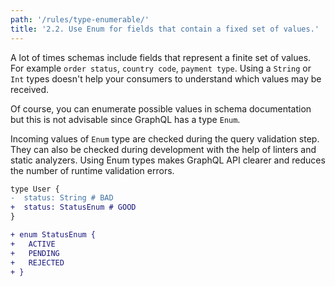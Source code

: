 ```yaml
---
path: '/rules/type-enumerable/'
title: '2.2. Use Enum for fields that contain a fixed set of values.'
---
```


A lot of times schemas include fields that represent a finite set of values. For example `order status`, `country code`, `payment type`. Using a `String` or `Int` types doesn't help your consumers to understand which values may be received.

Of course, you can enumerate possible values in schema documentation but this is not advisable since GraphQL has a type `Enum`.

Incoming values of `Enum` type are checked during the query validation step. They can also be checked during development with the help of linters and static analyzers. Using Enum types makes GraphQL API clearer and reduces the number of runtime validation errors.

```diff
type User {
-  status: String # BAD
+  status: StatusEnum # GOOD
}

+ enum StatusEnum {
+   ACTIVE
+   PENDING
+   REJECTED
+ }
```
